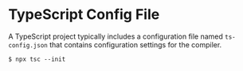 # TypeScript Config File

A TypeScript project typically includes a configuration file named `ts-config.json` that contains configuration settings for the compiler.

```shell
$ npx tsc --init
```
